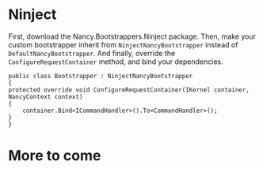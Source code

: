 # Ninject

First, download the Nancy.Bootstrappers.Ninject package. Then, make your custom bootstrapper inherit from `NinjectNancyBootstrapper` instead of `DefaultNancyBootstrapper`. And finally, override the `ConfigureRequestContainer` method, and bind your dependencies.

    public class Bootstrapper : NinjectNancyBootstrapper
    {              
	protected override void ConfigureRequestContainer(IKernel container, NancyContext context)
	{
		container.Bind<ICommandHandler>().To<CommandHandler>();
	}    
    }

# More to come